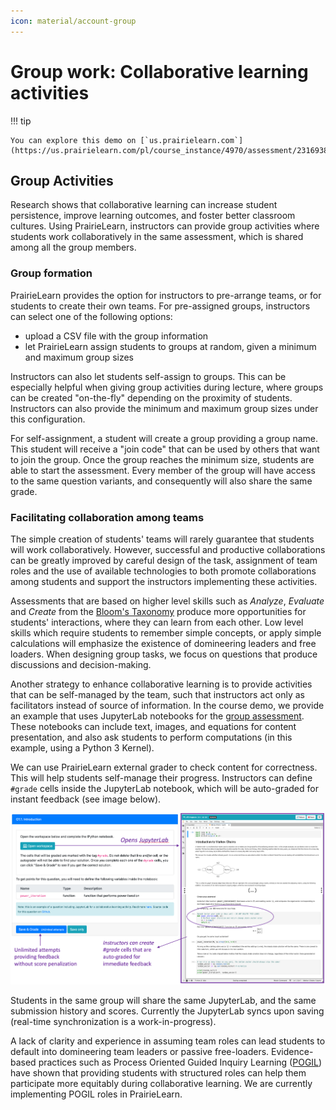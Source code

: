 ```yaml
---
icon: material/account-group
---
```


# Group work: Collaborative learning activities

!!! tip

    You can explore this demo on [`us.prairielearn.com`](https://us.prairielearn.com/pl/course_instance/4970/assessment/2316938).

## Group Activities

Research shows that collaborative learning can increase student persistence, improve learning outcomes, and foster better classroom cultures. Using PrairieLearn, instructors can provide group activities where students work collaboratively in the same assessment, which is shared among all the group members.

### Group formation

PrairieLearn provides the option for instructors to pre-arrange teams, or for students to create their own teams. For pre-assigned groups, instructors can select one of the following options:

- upload a CSV file with the group information
- let PrairieLearn assign students to groups at random, given a minimum and maximum group sizes

Instructors can also let students self-assign to groups. This can be especially helpful when giving group activities during lecture, where groups can be created "on-the-fly" depending on the proximity of students. Instructors can also provide the minimum and maximum group sizes under this configuration.

For self-assignment, a student will create a group providing a group name. This student will receive a "join code" that can be used by others that want to join the group. Once the group reaches the minimum size, students are able to start the assessment. Every member of the group will have access to the same question variants, and consequently will also share the same grade.

### Facilitating collaboration among teams

The simple creation of students' teams will rarely guarantee that students will work collaboratively. However, successful and productive collaborations can be greatly improved by careful design of the task, assignment of team roles and the use of available technologies to both promote collaborations among students and support the instructors implementing these activities.

Assessments that are based on higher level skills such as _Analyze_, _Evaluate_ and _Create_ from the [Bloom's Taxonomy](https://en.wikipedia.org/wiki/Bloom's_taxonomy) produce more opportunities for students' interactions, where they can learn from each other. Low level skills which require students to remember simple concepts, or apply simple calculations will emphasize the existence of domineering leaders and free loaders. When designing group tasks, we focus on questions that produce discussions and decision-making.

Another strategy to enhance collaborative learning is to provide activities that can be self-managed by the team, such that instructors act only as facilitators instead of source of information. In the course demo, we provide an example that uses JupyterLab notebooks for the [group assessment](https://us.prairielearn.com/pl/course_instance/128605/assessment/2310480). These notebooks can include text, images, and equations for content presentation, and also ask students to perform computations (in this example, using a Python 3 Kernel).

We can use PrairieLearn external grader to check content for correctness. This will help students self-manage their progress. Instructors can define `#grade` cells inside the JupyterLab notebook, which will be auto-graded for instant feedback (see image below).

![](group-page1.png)

Students in the same group will share the same JupyterLab, and the same submission history and scores. Currently the JupyterLab syncs upon saving (real-time synchronization is a work-in-progress).

A lack of clarity and experience in assuming team roles can lead students to default into domineering team leaders or passive free-loaders. Evidence-based practices such as Process Oriented Guided Inquiry Learning ([POGIL](https://pogil.org)) have shown that providing students with structured roles can help them participate more equitably during collaborative learning. We are currently implementing POGIL roles in PrairieLearn.
